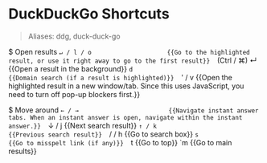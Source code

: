 # DuckDuckGo Shortcuts

> Aliases: ddg, duck-duck-go

$ Open results
    `↵ / l / o                     {{Go to the highlighted result, or use it right away to go to the first result}} 
    `(Ctrl / ⌘) ↵                  {{Open a result in the background}} 
    `d                             {{Domain search (if a result is highlighted)}} 
    `' / v                         {{Open the highlighted result in a new window/tab. Since this uses JavaScript, you need to turn off pop-up blockers first.}} 

$ Move around
    `← / →                         {{Navigate instant answer tabs. When an instant answer is open, navigate within the instant answer.}} 
    `↓ / j                         {{Next search result}} 
    `↑ / k                         {{Previous search result}} 
    `/ / h                         {{Go to search box}} 
    `s                             {{Go to misspelt link (if any)}} 
    `t                             {{Go to top}} 
    `m                             {{Go to main results}} 

